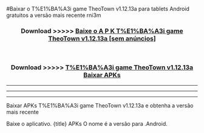 #Baixar o T%E1%BA%A3i game TheoTown v1.12.13a  para tablets Android gratuitos a versão mais recente rni3m


<div align="center">
<h3>Download >>>>> <a href="https://pt-web.web.app/?pt= T%E1%BA%A3i game TheoTown v1.12.13a">Baixe o A P K T%E1%BA%A3i game TheoTown v1.12.13a [sem anúncios]</a></h3><br>

<h3>Download >>>>> <a href="https://pt-web.web.app/?pt= T%E1%BA%A3i game TheoTown v1.12.13a">T%E1%BA%A3i game TheoTown v1.12.13a Baixar APKs</a></h3>
</div>

----------------------------------------------------------

----------------------------------------------------------

----------------------------------------------------------

Baixar APKs T%E1%BA%A3i game TheoTown v1.12.13a e obtenha a versão mais recente

Baixe o aplicativo. {title} APKs O nome é a versão para .Android.


